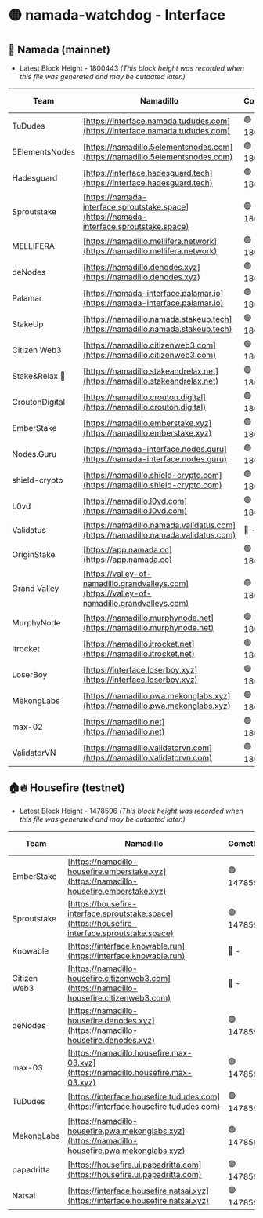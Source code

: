 # 🟡 namada-watchdog - Interface

## 🚀 Namada (mainnet)
- Latest Block Height - 1800443 *(This block height was recorded when this file was generated and may be outdated later.)*

| Team | Namadillo | CometBFT | Indexer | MASP Indexer |
|-|-|-|-|-|
| TuDudes | [https://interface.namada.tududes.com](https://interface.namada.tududes.com) | 🟢 1800425 | 🟢 1800424 | 🟢 1800424 |
| 5ElementsNodes | [https://namadillo.5elementsnodes.com](https://namadillo.5elementsnodes.com) | 🟢 1800425 | 🟢 1800425 | 🟢 1800425 |
| Hadesguard | [https://interface.hadesguard.tech](https://interface.hadesguard.tech) | 🟢 1800426 | 🟢 1800425 | 🟢 1800426 |
| Sproutstake | [https://namada-interface.sproutstake.space](https://namada-interface.sproutstake.space) | 🟢 1800426 | 🟢 1800426 | 🟢 1800426 |
| MELLIFERA | [https://namadillo.mellifera.network](https://namadillo.mellifera.network) | 🟢 1800427 | 🟢 1800427 | 🟢 1800427 |
| deNodes | [https://namadillo.denodes.xyz](https://namadillo.denodes.xyz) | 🟢 1800428 | 🟢 1800428 | 🟢 1800428 |
| Palamar | [https://namada-interface.palamar.io](https://namada-interface.palamar.io) | 🟢 1800428 | 🟢 1800428 | 🟢 1800428 |
| StakeUp | [https://namadillo.namada.stakeup.tech](https://namadillo.namada.stakeup.tech) | 🟢 1800429 | 🟢 1800429 | 🟢 1800429 |
| Citizen Web3 | [https://namadillo.citizenweb3.com](https://namadillo.citizenweb3.com) | 🟢 1800359 | 🟢 1800374 | 🔴 - |
| Stake&Relax 🦥 | [https://namadillo.stakeandrelax.net](https://namadillo.stakeandrelax.net) | 🟢 1800432 | 🟢 1800432 | 🟢 1800432 |
| CroutonDigital | [https://namadillo.crouton.digital](https://namadillo.crouton.digital) | 🟢 1800433 | 🔴 1338918 | 🟢 1800433 |
| EmberStake | [https://namadillo.emberstake.xyz](https://namadillo.emberstake.xyz) | 🟢 1800433 | 🟢 1800433 | 🟢 1800433 |
| Nodes.Guru | [https://namada-interface.nodes.guru](https://namada-interface.nodes.guru) | 🟢 1800434 | 🟢 1800433 | 🟢 1800433 |
| shield-crypto | [https://namadillo.shield-crypto.com](https://namadillo.shield-crypto.com) | 🟢 1800434 | 🟢 1800434 | 🟢 1800434 |
| L0vd | [https://namadillo.l0vd.com](https://namadillo.l0vd.com) | 🟢 1800435 | 🟢 1800363 | 🟢 1800435 |
| Validatus | [https://namadillo.namada.validatus.com](https://namadillo.namada.validatus.com) | 🔴 - | 🔴 - | 🔴 - |
| OriginStake | [https://app.namada.cc](https://app.namada.cc) | 🟢 1800440 | 🟢 1800439 | 🟢 1800439 |
| Grand Valley | [https://valley-of-namadillo.grandvalleys.com](https://valley-of-namadillo.grandvalleys.com) | 🟢 1800440 | 🟢 1800440 | 🟢 1800440 |
| MurphyNode | [https://namadillo.murphynode.net](https://namadillo.murphynode.net) | 🟢 1800441 | 🟢 1800441 | 🔴 - |
| itrocket | [https://namadillo.itrocket.net](https://namadillo.itrocket.net) | 🟢 1800441 | 🟢 1800441 | 🔴 1687505 |
| LoserBoy | [https://interface.loserboy.xyz](https://interface.loserboy.xyz) | 🟢 1800442 | 🟢 1800441 | 🔴 - |
| MekongLabs | [https://namadillo.pwa.mekonglabs.xyz](https://namadillo.pwa.mekonglabs.xyz) | 🟢 1800442 | 🟢 1800441 | 🟢 1800441 |
| max-02 | [https://namadillo.net](https://namadillo.net) | 🟢 1800442 | 🟢 1800442 | 🟢 1800442 |
| ValidatorVN | [https://namadillo.validatorvn.com](https://namadillo.validatorvn.com) | 🟢 1800443 | 🟢 1800442 | 🟢 1800442 |

## 🏠🔥 Housefire (testnet)
- Latest Block Height - 1478596 *(This block height was recorded when this file was generated and may be outdated later.)*

| Team | Namadillo | CometBFT | Indexer | MASP Indexer |
|-|-|-|-|-|
| EmberStake | [https://namadillo-housefire.emberstake.xyz](https://namadillo-housefire.emberstake.xyz) | 🟢 1478590 | 🟢 1478590 | 🔴 1047976 |
| Sproutstake | [https://housefire-interface.sproutstake.space](https://housefire-interface.sproutstake.space) | 🟢 1478590 | 🟢 1478590 | 🟢 1478590 |
| Knowable | [https://interface.knowable.run](https://interface.knowable.run) | 🔴 - | 🔴 - | 🔴 - |
| Citizen Web3 | [https://namadillo-housefire.citizenweb3.com](https://namadillo-housefire.citizenweb3.com) | 🔴 - | 🔴 - | 🔴 - |
| deNodes | [https://namadillo-housefire.denodes.xyz](https://namadillo-housefire.denodes.xyz) | 🟢 1478594 | 🟢 1478594 | 🟢 1478594 |
| max-03 | [https://namadillo.housefire.max-03.xyz](https://namadillo.housefire.max-03.xyz) | 🟢 1478594 | 🟢 1478594 | 🟢 1478594 |
| TuDudes | [https://interface.housefire.tududes.com](https://interface.housefire.tududes.com) | 🟢 1478595 | 🟢 1478595 | 🟢 1478594 |
| MekongLabs | [https://namadillo-housefire.pwa.mekonglabs.xyz](https://namadillo-housefire.pwa.mekonglabs.xyz) | 🟢 1478595 | 🟢 1478595 | 🔴 1048575 |
| papadritta | [https://housefire.ui.papadritta.com](https://housefire.ui.papadritta.com) | 🟢 1478595 | 🟢 1478595 | 🟢 1478595 |
| Natsai | [https://interface.housefire.natsai.xyz](https://interface.housefire.natsai.xyz) | 🟢 1478596 | 🟢 1478596 | 🟢 1478596 |

